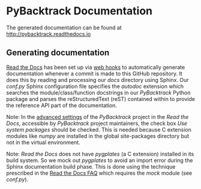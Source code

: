 # PyBacktrack Documentation

The generated documentation can be found at http://pybacktrack.readthedocs.io

## Generating documentation

[Read the Docs](https://readthedocs.org) has been set up via [web hooks](https://docs.readthedocs.io/en/latest/webhooks.html) to automatically generate documentation whenever a commit is made to this GitHub repository.
It does this by reading and processing our *docs* directory using Sphinx.
Our *conf.py* Sphinx configuration file specifies the *autodoc* extension which searches the module/class/function docstrings in our *PyBacktrack* Python package and parses the reStructuredText (reST) contained within to provide the reference API part of the documentation.

Note: In the [advanced settings](https://readthedocs.org/dashboard/pybacktrack/advanced) of the *PyBacktrack* project in the *Read the Docs*, accessible by *PyBacktrack* project maintainers, the check box *Use system packages* should be checked.
This is needed because C extension modules like *numpy* are installed in the global site-packages directory but not in the virtual environment.

Note: *Read the Docs* does not have *pygplates* (a C extension) installed in its build system.
So we mock out *pygplates* to avoid an import error during the Sphinx documentation build phase.
This is done using the technique prescribed in the [Read the Docs FAQ](http://docs.readthedocs.io/en/latest/faq.html) which requires the *mock* module (see *conf.py*).
